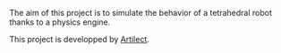 The aim of this project is to simulate the behavior of a tetrahedral robot thanks to a physics engine.

This project is developped by [Artilect](http://artilect.fr).